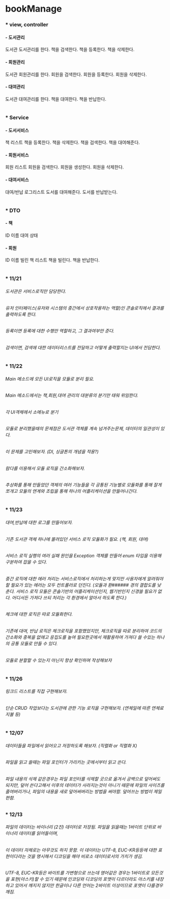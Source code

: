 # bookManage

### * view, controller
#### - 도서관리
도서관
도서관리를 한다.
책을 검색한다.
책을 등록한다.
책을 삭제한다.

#### - 회원관리
도서관
회원관리를 한다.
회원을 검색한다.
회원을 등록한다.
회원을 삭제한다.

#### - 대여관리
도서관
대여관리를 한다.
책을 대여한다.
책을 반납한다.

#

### * Service
#### - 도서서비스
책 리스트
책을 등록한다.
책을 삭제한다.
책을 검색한다.
책을 대여해준다.

#### - 회원서비스
회원 리스트
회원을 검색한다.
회원을 생성한다.
회원을 삭제한다.

#### - 대여서비스
대여/반납 로그리스트
도서를 대여해준다.
도서를 반납받는다.

#

### * DTO
#### - 책
  ID
  이름
  대여 상태

#### - 회원
  ID
  이름
  빌린 책 리스트
  책을 빌린다.
  책을 반납한다.

#

### * 11/21

###### 도서관은 서비스로직만 담당한다.
###### 유저 인터페이스(유저와 시스템의 중간에서 상호작용하는 역할)인 콘솔로직에서 결과를 출력하도록 한다.

###### 등록이면 등록에 대한 수행만 역할하고, 그 결과여부만 준다.
###### 검색이면, 검색에 대한 데이터리스트를 전달하고 어떻게 출력할지는 UI에서 전담한다.

#

### * 11/22

###### Main 메소드에 모든 UI로직을 모듈로 분리 필요.
###### Main 메소드에서는 책,회원,대여 관리의 대분류의 분기만 태워 위임한다.
###### 각 UI객체에서 소메뉴로 분기

###### 모듈로 분리했을때의 문제점은 도서관 객체를 계속 넘겨주는문제, 데이터의 일관성이 있다.
###### 이 문제를 고민해보자. (DI, 싱글톤의 개념을 적용?)
###### 람다를 이용해서 모듈 로직을 간소화해보자.

###### 추상화를 통해 만들었던 객체의 여러 기능들을 각 공통된 기능별로 모듈화를 통해 잘게 쪼개고 모듈의 연계와 조립을 통해 하나의 어플리케이션을 만들어나간다.

#

### * 11/23

###### 대여,반납에 대한 로그를 만들어보자.
###### 기존 도서관 객체 하나에 몰려있던 서비스 로직 모듈화가 필요. (책, 회원, 대여)

###### 서비스 로직 실행의 여러 실패 원인을 Exception 객체를 만들어 enum 타입을 이용해 구분하여 잡을 수 있다.
###### 중간 로직에 대한 에러 처리는 서비스로직에서 처리하는게 맞지만 사용자에게 알려줘야할 필요가 있는 에러는 모두 컨트롤러로 던진다. (모듈과 환###### 경의 결합도를 낮춘다. 서비스 로직 모듈은 콘솔기반의 어플리케이션인지, 웹기반인지 신경쓸 필요가 없다. 어디서든 가져다 쓰되 처리는 각 환경에서 알아서 하도록 한다.)

###### 체크에 대한 로직은 따로 모듈화한다.
###### 기존에 대여, 반납 로직은 체크로직을 포함했었지만, 체크로직을 따로 분리하여 코드의 간소화와 중복을 없애고 응집도를 높여 필요한곳에서 재활용하여 가져다 쓸 수있는 하나의 공통 모듈로 만들 수 있다. 

###### 모듈로 분할할 수 있는지 아닌지 항상 확인하며 작성해보자

#

### * 11/26

###### 링크드 리스트를 직접 구현해보자.
###### 단순 CRUD 작업보다는 도서관에 관한 기능 로직을 구현해보자. (연체일에 따른 연체료 지불 등)

#

### * 12/07

###### 데이터들을 파일에서 읽어오고 저장하도록 해보자. (직렬화 or 직렬화 X)
###### 파일을 읽고 쓸때는 파일 포인터가 가리키는 곳에서부터 읽고 쓴다.
###### 파일 내용의 삭제 같은경우는 파일 포인터를 삭제할 곳으로 옮겨서 공백으로 덮어써도 되지만, 덮어 쓴다고해서 이후의 데이터가 사라지는것이 아니기 때문에 파일의 사이즈를 줄여버리거나, 파일의 내용을 새로 덮어써버리는 방법을 써야함. 덮어쓰는 방법이 제일 편함.

### * 12/13
###### 파일의 데이터는 바이너리 (2진) 데이터로 저장됨. 파일을 읽을때는 1바이트 단위로 바이너리 데이터를 읽어들이며,
###### 이 데이터 자체로는 아무것도 하지 못함. 이 데이터는 UTF-8, EUC-KR등등에 대한 표현이다라는 것을 명시해서 디코딩을 해야 비로소 데이터로서의 가치가 생김.
###### UTF-8, EUC-KR등은 바이트를 가변형으로 쓰는데 영어같은 경우는 1바이트로 모든것을 표현(아스키)할 수 있기 때문에 인코딩와 디코딩의 포맷이 다르더라도 아스키를 내장하고 있어서 깨지지 않지만 한글이나 다른 언어는 2바이트 이상이므로 포맷이 다를경우 깨짐.
